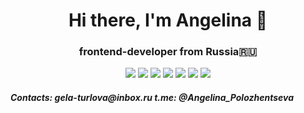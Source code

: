 <h1 align="center" height="32">Hi there, I'm Angelina 👋</h1>
<h3 align="center">frontend-developer from Russia🇷🇺</h3>
<div align="center">
  <img src="https://img.shields.io/badge/html5-%23E34F26.svg?style=for-the-badge&logo=html5&logoColor=white)"> 
  <img src="https://img.shields.io/badge/css3-%231572B6.svg?style=for-the-badge&logo=css3&logoColor=white)">
  <img src="https://img.shields.io/badge/javascript-%23323330.svg?style=for-the-badge&logo=javascript&logoColor=%23F7DF1E">
  <img src="https://img.shields.io/badge/react-%2320232a.svg?style=for-the-badge&logo=react&logoColor=%2361DAFB">
  <img src="https://img.shields.io/badge/typescript-%23007ACC.svg?style=for-the-badge&logo=typescript&logoColor=white">
  <img src="https://img.shields.io/badge/node.js-6DA55F?style=for-the-badge&logo=node.js&logoColor=white">
  <img src="https://www.codewars.com/users/Angelina_Polozhentseva/badges/small">
</div>
<h5>Contacts: gela-turlova@inbox.ru t.me: @Angelina_Polozhentseva</h5>

<!--
**angelina-pol/angelina-pol** is a ✨ _special_ ✨ repository because its `README.md` (this file) appears on your GitHub profile.

Here are some ideas to get you started:

- 🔭 I’m currently working on ...
- 🌱 I’m currently learning ...
- 👯 I’m looking to collaborate on ...
- 🤔 I’m looking for help with ...
- 💬 Ask me about ...
- 📫 How to reach me: ...
- 😄 Pronouns: ...
- ⚡ Fun fact: ...
-->

